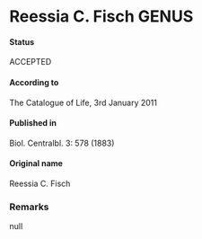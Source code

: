 Reessia C. Fisch GENUS
=======

#### Status
ACCEPTED

#### According to
The Catalogue of Life, 3rd January 2011

#### Published in
Biol. Centralbl. 3: 578 (1883)

#### Original name
Reessia C. Fisch

### Remarks
null